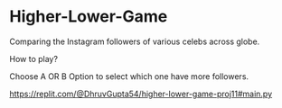 # Higher-Lower-Game
Comparing the Instagram followers of various celebs across globe.

How to play?

Choose A OR B Option to select which one have more followers.   

https://replit.com/@DhruvGupta54/higher-lower-game-proj11#main.py
